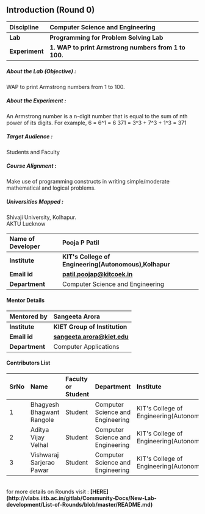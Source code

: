 ## Introduction (Round 0)



<b>Discipline | <b>Computer Science and Engineering
:--|:--|
<b> Lab | <b> Programming for Problem Solving Lab
<b> Experiment|     <b> 1. WAP to print Armstrong numbers from 1 to 100.
<h5> About the Lab (Objective) : </h5>

WAP to print Armstrong numbers from 1 to 100.

<h5> About the Experiment : </h5>

An Armstrong number is a n-digit number that is equal to the sum of nth power of its digits. For example,
6 = 6^1 = 6
371 = 3^3 + 7^3 + 1^3 = 371

<h5> Target Audience : </h5>

Students and Faculty

<h5> Course Alignment : </h5>

Make use of programming constructs in writing simple/moderate mathematical and logical problems. 

<h5> Universities Mapped :  </h5>

Shivaji University, Kolhapur.<br>
AKTU Lucknow 

<b>Name of Developer | <b> Pooja P Patil
:--|:--|
<b> Institute | <b> KIT's College of Engineering(Autonomous),Kolhapur 
<b> Email id|     <b> patil.poojap@kitcoek.in
<b> Department | Computer Science and Engineering

#### Mentor Details

<b>Mentored by | <b> Sangeeta Arora
:--|:--|
<b> Institute | <b> KIET Group of Institution
<b> Email id|     <b> sangeeta.arora@kiet.edu
<b> Department | Computer Applications

#### Contributors List

SrNo | Name | Faculty or Student | Department| Institute | Email id
:--|:--|:--|:--|:--|:--|
1 | Bhagyesh Bhagwant Rangole | Student | Computer Science and Engineering | KIT's College of Engineering(Autonomous),Kolhapur | bhagyeshrangole.jb@gmail.com
2 | Aditya Vijay Velhal | Student | Computer Science and Engineering | KIT's College of Engineering(Autonomous),Kolhapur |aditya.v.velhal@gmail.com
3 | Vishwaraj Sarjerao Pawar | Student | Computer Science and Engineering | KIT's College of Engineering(Autonomous),Kolhapur |vishwarajsp007@gmail.com


<br>
for more details on Rounds visit : <b> [HERE](http://vlabs.iitb.ac.in/gitlab/Community-Docs/New-Lab-development/List-of-Rounds/blob/master/README.md) </b>
